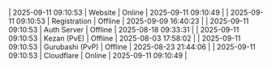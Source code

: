 | 2025-09-11 09:10:53 | Website | Online | 2025-09-11 09:10:49 |
| 2025-09-11 09:10:53 | Registration | Offline | 2025-09-09 16:40:23 |
| 2025-09-11 09:10:53 | Auth Server | Offline | 2025-08-18 09:33:31 |
| 2025-09-11 09:10:53 | Kezan (PvE) | Offline | 2025-08-03 17:58:02 |
| 2025-09-11 09:10:53 | Gurubashi (PvP) | Offline | 2025-08-23 21:44:06 |
| 2025-09-11 09:10:53 | Cloudflare | Online | 2025-09-11 09:10:49 |
